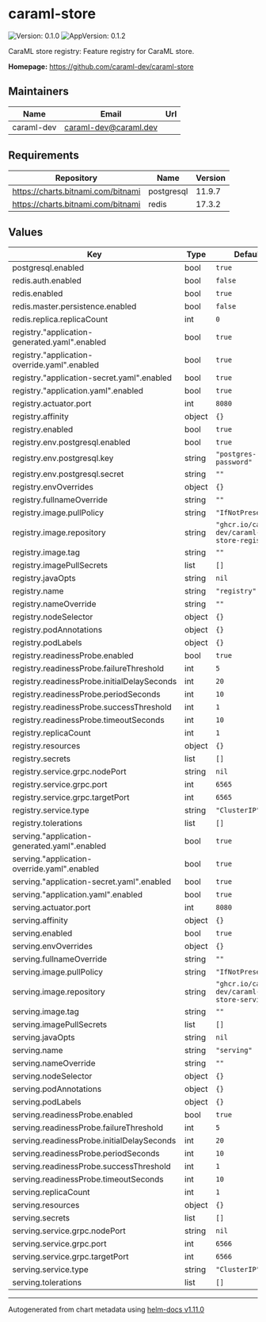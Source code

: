 # caraml-store

![Version: 0.1.0](https://img.shields.io/badge/Version-0.1.0-informational?style=flat-square) ![AppVersion: 0.1.2](https://img.shields.io/badge/AppVersion-0.1.2-informational?style=flat-square)

CaraML store registry: Feature registry for CaraML store.

**Homepage:** <https://github.com/caraml-dev/caraml-store>

## Maintainers

| Name | Email | Url |
| ---- | ------ | --- |
| caraml-dev | <caraml-dev@caraml.dev> |  |

## Requirements

| Repository | Name | Version |
|------------|------|---------|
| https://charts.bitnami.com/bitnami | postgresql | 11.9.7 |
| https://charts.bitnami.com/bitnami | redis | 17.3.2 |

## Values

| Key | Type | Default | Description |
|-----|------|---------|-------------|
| postgresql.enabled | bool | `true` |  |
| redis.auth.enabled | bool | `false` |  |
| redis.enabled | bool | `true` |  |
| redis.master.persistence.enabled | bool | `false` |  |
| redis.replica.replicaCount | int | `0` |  |
| registry."application-generated.yaml".enabled | bool | `true` |  |
| registry."application-override.yaml".enabled | bool | `true` |  |
| registry."application-secret.yaml".enabled | bool | `true` |  |
| registry."application.yaml".enabled | bool | `true` |  |
| registry.actuator.port | int | `8080` |  |
| registry.affinity | object | `{}` |  |
| registry.enabled | bool | `true` |  |
| registry.env.postgresql.enabled | bool | `true` |  |
| registry.env.postgresql.key | string | `"postgres-password"` |  |
| registry.env.postgresql.secret | string | `""` |  |
| registry.envOverrides | object | `{}` |  |
| registry.fullnameOverride | string | `""` |  |
| registry.image.pullPolicy | string | `"IfNotPresent"` |  |
| registry.image.repository | string | `"ghcr.io/caraml-dev/caraml-store-registry"` |  |
| registry.image.tag | string | `""` |  |
| registry.imagePullSecrets | list | `[]` |  |
| registry.javaOpts | string | `nil` |  |
| registry.name | string | `"registry"` |  |
| registry.nameOverride | string | `""` |  |
| registry.nodeSelector | object | `{}` |  |
| registry.podAnnotations | object | `{}` |  |
| registry.podLabels | object | `{}` |  |
| registry.readinessProbe.enabled | bool | `true` |  |
| registry.readinessProbe.failureThreshold | int | `5` |  |
| registry.readinessProbe.initialDelaySeconds | int | `20` |  |
| registry.readinessProbe.periodSeconds | int | `10` |  |
| registry.readinessProbe.successThreshold | int | `1` |  |
| registry.readinessProbe.timeoutSeconds | int | `10` |  |
| registry.replicaCount | int | `1` |  |
| registry.resources | object | `{}` |  |
| registry.secrets | list | `[]` |  |
| registry.service.grpc.nodePort | string | `nil` |  |
| registry.service.grpc.port | int | `6565` |  |
| registry.service.grpc.targetPort | int | `6565` |  |
| registry.service.type | string | `"ClusterIP"` |  |
| registry.tolerations | list | `[]` |  |
| serving."application-generated.yaml".enabled | bool | `true` |  |
| serving."application-override.yaml".enabled | bool | `true` |  |
| serving."application-secret.yaml".enabled | bool | `true` |  |
| serving."application.yaml".enabled | bool | `true` |  |
| serving.actuator.port | int | `8080` |  |
| serving.affinity | object | `{}` |  |
| serving.enabled | bool | `true` |  |
| serving.envOverrides | object | `{}` |  |
| serving.fullnameOverride | string | `""` |  |
| serving.image.pullPolicy | string | `"IfNotPresent"` |  |
| serving.image.repository | string | `"ghcr.io/caraml-dev/caraml-store-serving"` |  |
| serving.image.tag | string | `""` |  |
| serving.imagePullSecrets | list | `[]` |  |
| serving.javaOpts | string | `nil` |  |
| serving.name | string | `"serving"` |  |
| serving.nameOverride | string | `""` |  |
| serving.nodeSelector | object | `{}` |  |
| serving.podAnnotations | object | `{}` |  |
| serving.podLabels | object | `{}` |  |
| serving.readinessProbe.enabled | bool | `true` |  |
| serving.readinessProbe.failureThreshold | int | `5` |  |
| serving.readinessProbe.initialDelaySeconds | int | `20` |  |
| serving.readinessProbe.periodSeconds | int | `10` |  |
| serving.readinessProbe.successThreshold | int | `1` |  |
| serving.readinessProbe.timeoutSeconds | int | `10` |  |
| serving.replicaCount | int | `1` |  |
| serving.resources | object | `{}` |  |
| serving.secrets | list | `[]` |  |
| serving.service.grpc.nodePort | string | `nil` |  |
| serving.service.grpc.port | int | `6566` |  |
| serving.service.grpc.targetPort | int | `6566` |  |
| serving.service.type | string | `"ClusterIP"` |  |
| serving.tolerations | list | `[]` |  |

----------------------------------------------
Autogenerated from chart metadata using [helm-docs v1.11.0](https://github.com/norwoodj/helm-docs/releases/v1.11.0)
